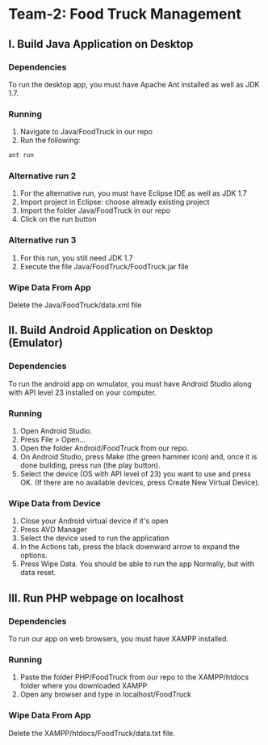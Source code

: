 # Team-2: Food Truck Management

## I. Build Java Application on Desktop

### Dependencies 
To run the desktop app, you must have Apache Ant installed as well as JDK 1.7.

### Running
1. Navigate to Java/FoodTruck in our repo
2. Run the following:

```bash
ant run
```
### Alternative run 2
1. For the alternative run, you must have Eclipse IDE as well as JDK 1.7
2. Import project in Eclipse: choose already existing project
3. Import the folder Java/FoodTruck in our repo
4. Click on the run button

### Alternative run 3
1. For this run, you still need JDK 1.7
2. Execute the file Java/FoodTruck/FoodTruck.jar file

### Wipe Data From App
Delete the Java/FoodTruck/data.xml file

## II. Build Android Application on Desktop (Emulator)

### Dependencies
To run the android app on wmulator, you must have Android Studio along with API level 23 installed on your computer.

### Running
1. Open Android Studio.
2. Press File > Open...
3. Open the folder Android/FoodTruck from our repo.
4. On Android Studio, press Make (the green hammer icon) and, once it is done building, press run (the play button).
5. Select the device (OS with API level of 23) you want to use and press OK. (If there are no available devices, press Create New Virtual Device).

### Wipe Data from Device
1. Close your Android virtual device if it's open
2. Press AVD Manager
3. Select the device used to run the application
4. In the Actions tab, press the black downward arrow to expand the options.
5. Press Wipe Data. You should be able to run the app Normally, but with data reset.

## III. Run PHP webpage on localhost

### Dependencies
To run our app on web browsers, you must have XAMPP installed.

### Running
1. Paste the folder PHP/FoodTruck from our repo to the XAMPP/htdocs folder where you downloaded XAMPP
2. Open any browser and type in 
      localhost/FoodTruck

### Wipe Data From App
Delete the XAMPP/htdocs/FoodTruck/data.txt file.

